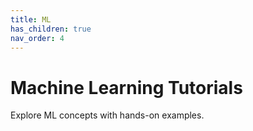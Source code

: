 ```yaml
---
title: ML
has_children: true
nav_order: 4
---
```


# Machine Learning Tutorials

Explore ML concepts with hands-on examples.